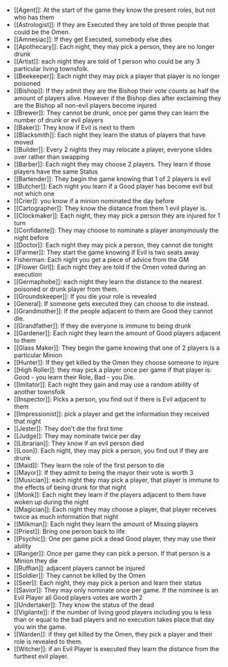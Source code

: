 -  [[Agent]]: At the start of the game they know the present roles, but not who has them
-  [[Astrologist]]: If they are Executed they are told of three people that could be the Omen.
-  [[Amnesiac]]: If they get Executed, somebody else dies
-  [[Apothecary]]: Each night, they may pick a person, they are no longer drunk
-  [[Artist]]: each night they are told of 1 person who could be any 3 particular living townsfolk.
-  [[Beekeeper]]: Each night they may pick a player that player is no longer poisoned
-  [[Bishop]]: If they admit they are the Bishop their vote counts as half the amount of players alive. However if the Bishop dies after exclaiming they are the Bishop all non-evil players become injured
-  [[Brewer]]: They cannot be drunk, once per game they can learn the number of drunk or evil players
-  [[Baker]]: They know if Evil is next to them
-  [[Blacksmith]]: Each night they learn the status of players that have moved
-  [[Builder]]: Every 2 nights they may relocate a player, everyone slides over rather than swapping
-  [[Barber]]: Each night they may choose 2 players. They learn if those players have the same Status
-  [[Bartender]]: They begin the game knowing that 1 of 2 players is evil
-  [[Butcher]]: Each night you learn if a Good player has become evil but not which one
-  [[Crier]]: you know if a minion nominated the day before
-  [[Cartographer]]: They know the distance from them 1 evil player is.
-  [[Clockmaker]]: Each night, they may pick a person they are injured for 1 turn
-  [[Confidante]]: They may choose to nominate a player anonymously the night before
-  [[Doctor]]: Each night they may pick a person, they cannot die tonight
-  [[Farmer]]: They start the game knowing if Evil is two seats away
-  Fisherman: Each night you get a piece of advice from the GM
-  [[Flower Girl]]: Each night they are told if the Omen voted during an execution
-  [[Germaphobe]]: each night they learn the distance to the nearest poisoned or drunk player from them. 
-  [[Groundskeeper]]: If you die your role is revealed
-  [General]: If someone gets executed they can choose to die instead.
-  [[Grandmother]]: If the people adjacent to them are Good they cannot die.
-  [[Grandfather]]: If they die everyone is immune to being drunk
-  [[Gardener]]: Each night they learn the amount of Good players adjacent to them
-  [[Glass Maker]]: They begin the game knowing that one of 2 players is a particular Minion
-  [[Hunter]]: If they get killed by the Omen they choose someone to injure
-  [[High Roller]]: they may pick a player once per game if that player is: Good - you learn their Role, Bad - you Die. 
-  [[Imitator]]: Each night they gain and may use a random ability of another townsfolk
-  [[Inspector]]: Picks a person, you find out if there is Evil adjacent to them
-  [[Impressionist]]: pick a player and get the information they received that night
-  [[Jester]]: They don’t die the first time
-  [[Judge]]: They may nominate twice per day
-  [[Librarian]]: They know if an evil person died 
-  [[Loon]]: Each night, they may pick a person, you find out if they are drunk
-  [[Maid]]: They learn the role of the first person to die
-  [[Mayor]]: If they admit to being the mayor their vote is worth 3
-  [[Musician]]: each night they may pick a player, that player is immune to the effects of being drunk for that night
-  [[Monk]]: Each night they learn if the players adjacent to them have woken up during the night
-  [[Magician]]: Each night they may choose a player, that player receives twice as much information that night
-  [[Milkman]]: Each night they learn the amount of Missing players
-  [[Priest]]: Bring one person back to life
-  [[Psychic]]: One per game pick a dead Good player, they may use their ability
-  [[Ranger]]: Once per game they can pick a person. If that person is a Minion they die
-  [[Ruffian]]: adjacent players cannot be injured
-  [[Soldier]]: They cannot be killed by the Omen
-  [[Seer]]: Each night, they may pick a person and learn their status
-  [[Savior]]: They may only nominate once per game. If the nominee is an Evil Player all Good players votes are worth 2
-  [[Undertaker]]: They know the status of the dead
-  [[Vigilante]]: if the number of living good players including you is less than or equal to the bad players and no execution takes place that day you win the game.
-  [[Warden]]: if they get killed by the Omen, they pick a player and their role is revealed to them.
-  [[Witcher]]: if an Evil Player is executed they learn the distance from the furthest evil player.

